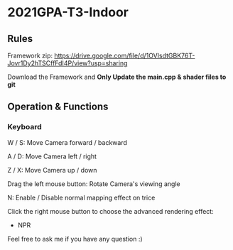 # 2021GPA-T3-Indoor
## Rules
Framework zip: https://drive.google.com/file/d/1OVIsdtGBK76T-Jovr1Dy2hTSCffFdI4P/view?usp=sharing

Download the Framework and **Only Update the main.cpp & shader files to git**

## Operation & Functions
### Keyboard
W / S: Move Camera forward / backward

A / D: Move Camera left / right

Z / X: Move Camera up / down

Drag the left mouse button: Rotate Camera's viewing angle

N: Enable / Disable normal mapping effect on trice

Click the right mouse button to choose the advanced rendering effect:

+ NPR

Feel free to ask me if you have any question :) 
